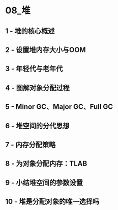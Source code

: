 # 08_堆

## 1 - 堆的核心概述



## 2 - 设置堆内存大小与OOM




## 3 - 年轻代与老年代





## 4 - 图解对象分配过程







## 5 - Minor GC、Major GC、Full GC







## 6 - 堆空间的分代思想



## 7 - 内存分配策略



## 8 - 为对象分配内存：TLAB



## 9 - 小结堆空间的参数设置



## 10 - 堆是分配对象的唯一选择吗









